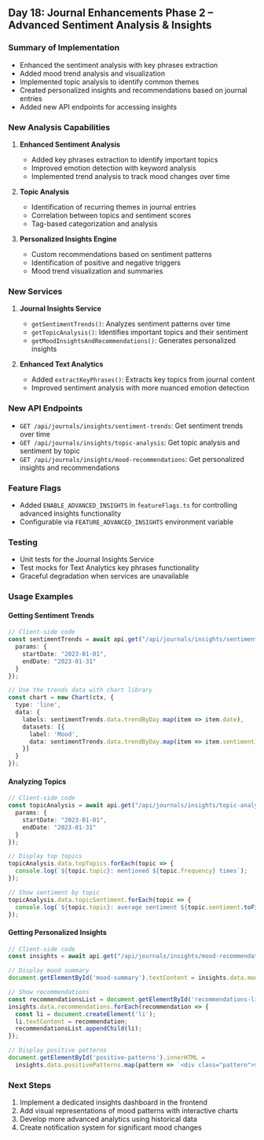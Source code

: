 <!-- Day18_Journal_Insights_Phase2.md -->

## Day 18: Journal Enhancements Phase 2 – Advanced Sentiment Analysis & Insights

### Summary of Implementation
- Enhanced the sentiment analysis with key phrases extraction
- Added mood trend analysis and visualization
- Implemented topic analysis to identify common themes
- Created personalized insights and recommendations based on journal entries
- Added new API endpoints for accessing insights

### New Analysis Capabilities
1. **Enhanced Sentiment Analysis**
   - Added key phrases extraction to identify important topics
   - Improved emotion detection with keyword analysis
   - Implemented trend analysis to track mood changes over time

2. **Topic Analysis**
   - Identification of recurring themes in journal entries
   - Correlation between topics and sentiment scores
   - Tag-based categorization and analysis

3. **Personalized Insights Engine**
   - Custom recommendations based on sentiment patterns
   - Identification of positive and negative triggers
   - Mood trend visualization and summaries

### New Services
1. **Journal Insights Service**
   - `getSentimentTrends()`: Analyzes sentiment patterns over time
   - `getTopicAnalysis()`: Identifies important topics and their sentiment
   - `getMoodInsightsAndRecommendations()`: Generates personalized insights

2. **Enhanced Text Analytics**
   - Added `extractKeyPhrases()`: Extracts key topics from journal content
   - Improved sentiment analysis with more nuanced emotion detection

### New API Endpoints
- `GET /api/journals/insights/sentiment-trends`: Get sentiment trends over time
- `GET /api/journals/insights/topic-analysis`: Get topic analysis and sentiment by topic
- `GET /api/journals/insights/mood-recommendations`: Get personalized insights and recommendations

### Feature Flags
- Added `ENABLE_ADVANCED_INSIGHTS` in `featureFlags.ts` for controlling advanced insights functionality
- Configurable via `FEATURE_ADVANCED_INSIGHTS` environment variable

### Testing
- Unit tests for the Journal Insights Service
- Test mocks for Text Analytics key phrases functionality
- Graceful degradation when services are unavailable

### Usage Examples

#### Getting Sentiment Trends
```typescript
// Client-side code
const sentimentTrends = await api.get("/api/journals/insights/sentiment-trends", {
  params: {
    startDate: "2023-01-01",
    endDate: "2023-01-31"
  }
});

// Use the trends data with chart library
const chart = new Chart(ctx, {
  type: 'line',
  data: {
    labels: sentimentTrends.data.trendByDay.map(item => item.date),
    datasets: [{
      label: 'Mood',
      data: sentimentTrends.data.trendByDay.map(item => item.sentiment)
    }]
  }
});
```

#### Analyzing Topics
```typescript
// Client-side code
const topicAnalysis = await api.get("/api/journals/insights/topic-analysis", {
  params: {
    startDate: "2023-01-01",
    endDate: "2023-01-31"
  }
});

// Display top topics
topicAnalysis.data.topTopics.forEach(topic => {
  console.log(`${topic.topic}: mentioned ${topic.frequency} times`);
});

// Show sentiment by topic
topicAnalysis.data.topicSentiment.forEach(topic => {
  console.log(`${topic.topic}: average sentiment ${topic.sentiment.toFixed(2)}`);
});
```

#### Getting Personalized Insights
```typescript
// Client-side code
const insights = await api.get("/api/journals/insights/mood-recommendations");

// Display mood summary
document.getElementById('mood-summary').textContent = insights.data.moodSummary;

// Show recommendations
const recommendationsList = document.getElementById('recommendations-list');
insights.data.recommendations.forEach(recommendation => {
  const li = document.createElement('li');
  li.textContent = recommendation;
  recommendationsList.appendChild(li);
});

// Display positive patterns
document.getElementById('positive-patterns').innerHTML = 
  insights.data.positivePatterns.map(pattern => `<div class="pattern">${pattern}</div>`).join('');
```

### Next Steps
1. Implement a dedicated insights dashboard in the frontend
2. Add visual representations of mood patterns with interactive charts
3. Develop more advanced analytics using historical data
4. Create notification system for significant mood changes 